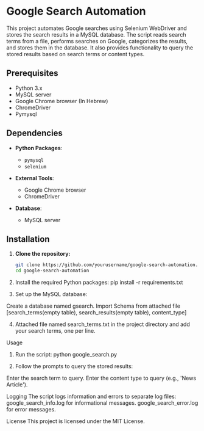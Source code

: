 # Google Search Automation

This project automates Google searches using Selenium WebDriver and stores the search results in a MySQL database. The script reads search terms from a file, performs searches on Google, categorizes the results, and stores them in the database. It also provides functionality to query the stored results based on search terms or content types.

## Prerequisites

- Python 3.x
- MySQL server
- Google Chrome browser (In Hebrew)
- ChromeDriver
- Pymysql 

## Dependencies

- **Python Packages**:
  - `pymysql`
  - `selenium`

- **External Tools**:
  - Google Chrome browser
  - ChromeDriver

- **Database**:
  - MySQL server

## Installation

1. **Clone the repository:**
   ```sh
   git clone https://github.com/yourusername/google-search-automation.git
   cd google-search-automation

2. Install the required Python packages:
   pip install -r requirements.txt
   
3. Set up the MySQL database:

Create a database named gsearch.
Import Schema from attached file [search_terms(empty table), search_results(empty table), content_type]

4. Attached file named search_terms.txt in the project directory and add your search terms, one per line.

Usage
1. Run the script:
python google_search.py

2. Follow the prompts to query the stored results:

Enter the search term to query.
Enter the content type to query (e.g., 'News Article').

Logging
The script logs information and errors to separate log files:
google_search_info.log for informational messages.
google_search_error.log for error messages.

License
This project is licensed under the MIT License.
